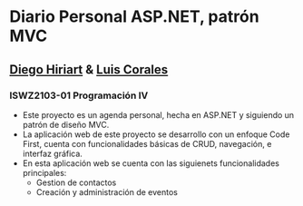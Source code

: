 # Diario Personal ASP.NET, patrón MVC
## [Diego Hiriart](https://github.com/Diego-Hiriart) & [Luis Corales](https://github.com/LuisCorales)
### ISWZ2103-01 Programación IV
 
- Este proyecto es un agenda personal, hecha en ASP.NET y siguiendo un patrón de diseño MVC.
- La aplicación web de este proyecto se desarrollo con un enfoque Code First, cuenta con funcionalidades básicas de CRUD, navegación, e interfaz gráfica. 
- En esta aplicación web se cuenta con las siguienets funcionalidades principales:
    - Gestion de contactos
    - Creación y administración de eventos
